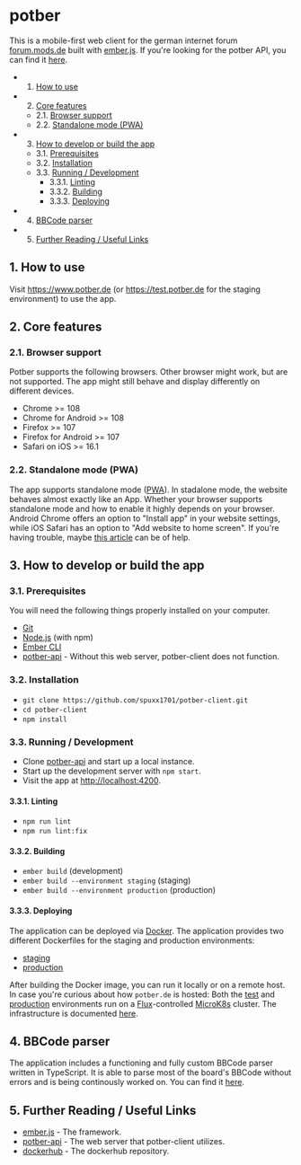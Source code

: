 # potber

This is a mobile-first web client for the german internet forum [forum.mods.de](https://forum.mods.de) built with [ember.js](https://emberjs.com/). If you're looking for the potber API, you can find it [here](https://github.com/spuxx1701/potber-api).

<!-- vscode-markdown-toc -->

- 1. [How to use](#Howtouse)
- 2. [Core features](#Corefeatures)
  - 2.1. [Browser support](#Browsersupport)
  - 2.2. [Standalone mode (PWA)](#StandalonemodePWA)
- 3. [How to develop or build the app](#Howtodeveloporbuildtheapp)
  - 3.1. [Prerequisites](#Prerequisites)
  - 3.2. [Installation](#Installation)
  - 3.3. [Running / Development](#RunningDevelopment)
    - 3.3.1. [Linting](#Linting)
    - 3.3.2. [Building](#Building)
    - 3.3.3. [Deploying](#Deploying)
- 4. [BBCode parser](#BBCodeparser)
- 5. [Further Reading / Useful Links](#FurtherReadingUsefulLinks)

<!-- vscode-markdown-toc-config
	numbering=true
	autoSave=true
	/vscode-markdown-toc-config -->
<!-- /vscode-markdown-toc -->

## 1. <a name='Howtouse'></a>How to use

Visit https://www.potber.de (or https://test.potber.de for the staging environment) to use the app.

## 2. <a name='Corefeatures'></a>Core features

### 2.1. <a name='Browsersupport'></a>Browser support

Potber supports the following browsers. Other browser might work, but are not supported. The app might still behave and display differently on different devices.

- Chrome >= 108
- Chrome for Android >= 108
- Firefox >= 107
- Firefox for Android >= 107
- Safari on iOS >= 16.1

### 2.2. <a name='StandalonemodePWA'></a>Standalone mode (PWA)

The app supports standalone mode ([PWA](https://developer.mozilla.org/en-US/docs/Web/Progressive_web_apps)). In stadalone mode, the website behaves almost exactly like an App. Whether your browser supports standalone mode and how to enable it highly depends on your browser. Android Chrome offers an option to "Install app" in your website settings, while iOS Safari has an option to "Add website to home screen". If you're having trouble, maybe [this article](https://web.dev/learn/pwa/installation/) can be of help.

## 3. <a name='Howtodeveloporbuildtheapp'></a>How to develop or build the app

### 3.1. <a name='Prerequisites'></a>Prerequisites

You will need the following things properly installed on your computer.

- [Git](https://git-scm.com/)
- [Node.js](https://nodejs.org/) (with npm)
- [Ember CLI](https://cli.emberjs.com/release/)
- [potber-api](ttps://github.com/spuxx1701/potber-api) - Without this web server, potber-client does not function.

### 3.2. <a name='Installation'></a>Installation

- `git clone https://github.com/spuxx1701/potber-client.git`
- `cd potber-client`
- `npm install`

### 3.3. <a name='RunningDevelopment'></a>Running / Development

- Clone [potber-api](https://github.com/spuxx1701/potber-api) and start up a local instance.
- Start up the development server with `npm start`.
- Visit the app at [http://localhost:4200](http://localhost:4200).

#### 3.3.1. <a name='Linting'></a>Linting

- `npm run lint`
- `npm run lint:fix`

#### 3.3.2. <a name='Building'></a>Building

- `ember build` (development)
- `ember build --environment staging` (staging)
- `ember build --environment production` (production)

#### 3.3.3. <a name='Deploying'></a>Deploying

The application can be deployed via [Docker](https://docker.com). The application provides two different Dockerfiles for the staging and production environments:

- [staging](Dockerfile.staging)
- [production](Dockerfile.production)

After building the Docker image, you can run it locally or on a remote host. In case you're curious about how `potber.de` is hosted: Both the [test](https://test.potber.de) and [production](https://potber.de) environments run on a [Flux](https://fluxcd.io)-controlled [MicroK8s](https://microk8s.io) cluster. The infrastructure is documented [here](https://github.com/spuxx1701/flux/tree/master/cluster/apps/potber).

## 4. <a name='BBCodeparser'></a>BBCode parser

The application includes a functioning and fully custom BBCode parser written in TypeScript. It is able to parse most of the board's BBCode without errors and is being continously worked on. You can find it [here](app/services//content-parser.ts).

## 5. <a name='FurtherReadingUsefulLinks'></a>Further Reading / Useful Links

- [ember.js](https://emberjs.com/) - The framework.
- [potber-api](https://github.com/spuxx1701/potber-api) - The web server that potber-client utilizes.
- [dockerhub](https://hub.docker.com/repository/docker/spuxx/potber-client/general) - The dockerhub repository.
